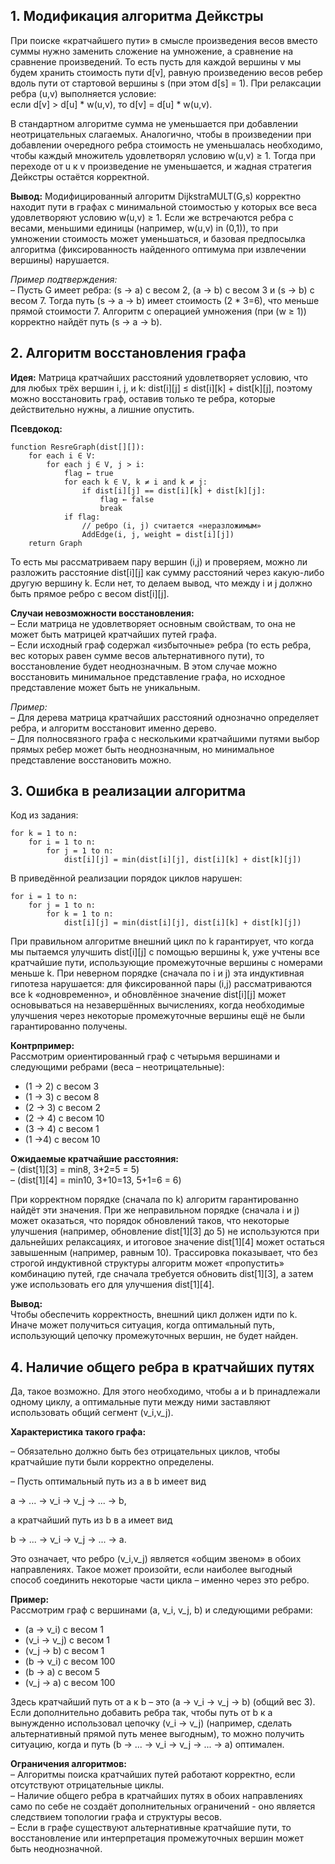 ## 1. Модификация алгоритма Дейкстры

При поиске «кратчайшего пути» в смысле произведения весов вместо суммы нужно заменить сложение на умножение, а сравнение на сравнение произведений.
То есть пусть для каждой вершины v мы будем хранить стоимость пути d[v], равную произведению весов ребер вдоль пути от стартовой вершины s
(при этом d[s] = 1). При релаксации ребра (u,v) выполняется условие:  
если  d[v] > d[u] * w(u,v), то d[v] = d[u] * w(u,v).

В стандартном алгоритме сумма не уменьшается при добавлении неотрицательных слагаемых. Аналогично, чтобы в произведении при добавлении очередного ребра стоимость не уменьшалась
необходимо, чтобы каждый множитель удовлетворял условию w(u,v) ≥ 1. Тогда при переходе от u к v произведение не уменьшается, и жадная стратегия Дейкстры остаётся корректной.

**Вывод:** Модифицированный алгоритм DijkstraMULT(G,s) корректно находит пути в графах с минимальной стоимостью
у которых все веса удовлетворяют условию w(u,v) ≥ 1. Если же встречаются ребра с весами, меньшими единицы (например, w(u,v) in (0,1)),
то при умножении стоимость может уменьшаться, и базовая предпосылка алгоритма (фиксированность найденного оптимума при извлечении вершины) нарушается.

*Пример подтверждения:*  
– Пусть G имеет ребра: (s -> a) с весом 2, (a -> b) с весом 3 и (s -> b) с весом 7. Тогда путь (s -> a -> b) имеет стоимость (2 * 3=6),
что меньше прямой стоимости 7. Алгоритм с операцией умножения (при (w ≥ 1)) корректно найдёт путь (s -> a -> b).

## 2. Алгоритм восстановления графа

**Идея:** Матрица кратчайших расстояний удовлетворяет условию, что для любых трёх вершин i, j, и k: dist[i][j] ≤ dist[i][k] + dist[k][j],
поэтому можно восстановить граф, оставив только те ребра, которые действительно нужны, а лишние опустить.

**Псевдокод:**

```
function ResreGraph(dist[][]):
    for each i ∈ V:
        for each j ∈ V, j > i:
            flag ← true
            for each k ∈ V, k ≠ i and k ≠ j:
                if dist[i][j] == dist[i][k] + dist[k][j]:
                    flag ← false
                    break
            if flag:
                // ребро (i, j) считается «неразложимым»
                AddEdge(i, j, weight = dist[i][j])
    return Graph 
```

То есть мы рассматриваем пару вершин (i,j) и проверяем, можно ли разложить расстояние dist[i][j] как сумму расстояний через какую-либо другую вершину k.
Если нет, то делаем вывод, что между i и j должно быть прямое ребро с весом dist[i][j].

**Случаи невозможности восстановления:**  
– Если матрица не удовлетворяет основным свойствам, то она не может быть матрицей кратчайших путей графа.  
– Если исходный граф содержал «избыточные» ребра (то есть ребра, вес которых равен сумме весов альтернативного пути),
то восстановление будет неоднозначным. В этом случае можно восстановить минимальное представление графа,
но исходное представление может быть не уникальным.

*Пример:*  
– Для дерева матрица кратчайших расстояний однозначно определяет ребра, и алгоритм восстановит именно дерево.  
– Для полноcвязного графа с несколькими кратчайшими путями выбор прямых ребер может быть неоднозначным, но минимальное представление восстановить можно.

## 3. Ошибка в реализации алгоритма

Код из задания:
```
for k = 1 to n:
    for i = 1 to n:
        for j = 1 to n:
            dist[i][j] = min(dist[i][j], dist[i][k] + dist[k][j])
```

В приведённой реализации порядок циклов нарушен:
```
for i = 1 to n:
    for j = 1 to n:
        for k = 1 to n:
            dist[i][j] = min(dist[i][j], dist[i][k] + dist[k][j])
```
При правильном алгоритме внешний цикл по k гарантирует, что когда мы пытаемся улучшить dist[i][j] с помощью вершины k, уже учтены все кратчайшие пути,
использующие промежуточные вершины с номерами меньше k. При неверном порядке (сначала по i и j) эта индуктивная гипотеза нарушается:
для фиксированной пары (i,j) рассматриваются все k «одновременно», и обновлённое значение dist[i][j] может основываться на незавершённых вычислениях,
когда необходимые улучшения через некоторые промежуточные вершины ещё не были гарантированно получены.

**Контрпример:**  
Рассмотрим ориентированный граф с четырьмя вершинами и следующими ребрами (веса – неотрицательные):

- (1 -> 2) с весом 3  
- (1 -> 3) с весом 8  
- (2 -> 3) с весом 2  
- (2 -> 4) с весом 10  
- (3 -> 4) с весом 1  
- (1 ->4) с весом 10

**Ожидаемые кратчайшие расстояния:**  
– (dist[1][3] = min8, 3+2=5 = 5)  
– (dist[1][4] = min10, 3+10=13, 5+1=6 = 6)

При корректном порядке (сначала по k) алгоритм гарантированно найдёт эти значения.
При же неправильном порядке (сначала i и j) может оказаться, что порядок обновлений таков, что некоторые улучшения (например, обновление dist[1][3] до 5)
не используются при дальнейших релаксациях, и итоговое значение dist[1][4] может остаться завышенным (например, равным 10).
Трассировка показывает, что без строгой индуктивной структуры алгоритм может «пропустить» комбинацию путей, где сначала требуется обновить dist[1][3],
а затем уже использовать его для улучшения dist[1][4].

**Вывод:**  
Чтобы обеспечить корректность, внешний цикл должен идти по k. Иначе может получиться ситуация, когда оптимальный путь, использующий цепочку промежуточных вершин, не будет найден.

## 4. Наличие общего ребра в кратчайших путях

Да, такое возможно. Для этого необходимо, чтобы a и b принадлежали одному циклу, а оптимальные пути между ними заставляют использовать общий сегмент (v_i,v_j).

**Характеристика такого графа:**

– Обязательно должно быть без отрицательных циклов, чтобы кратчайшие пути были корректно определены.  

– Пусть оптимальный путь из a в b имеет вид  

a -> ... -> v_i -> v_j -> ... -> b,

а кратчайший путь из b в a имеет вид  

b -> ... -> v_i -> v_j -> ... -> a.

Это означает, что ребро (v_i,v_j) является «общим звеном» в обоих направлениях. Такое может произойти, если наиболее выгодный способ
соединить некоторые части цикла – именно через это ребро.

**Пример:**  
Рассмотрим граф с вершинами (a, v_i, v_j, b) и следующими ребрами:
- (a -> v_i) с весом 1  
- (v_i -> v_j) с весом 1  
- (v_j -> b) с весом 1  
- (b -> v_i) с весом 100  
- (b -> a) с весом 5  
- (v_j -> a) с весом 100  

Здесь кратчайший путь от a к b – это (a -> v_i -> v_j -> b) (общий вес 3). Если дополнительно добавить ребра так, чтобы путь от b к a вынужденно использовал цепочку
(v_i -> v_j) (например, сделать альтернативный прямой путь менее выгодным), то можно получить ситуацию, когда и путь (b -> ... -> v_i -> v_j -> ...  -> a) оптимален.

**Ограничения алгоритмов:**  
– Алгоритмы поиска кратчайших путей работают корректно, если отсутствуют отрицательные циклы.  
– Наличие общего ребра в кратчайших путях в обоих направлениях само по себе не создаёт дополнительных ограничений - оно является следствием топологии графа и структуры весов.  
– Если в графе существуют альтернативные кратчайшие пути, то восстановление или интерпретация промежуточных вершин может быть неоднозначной.
